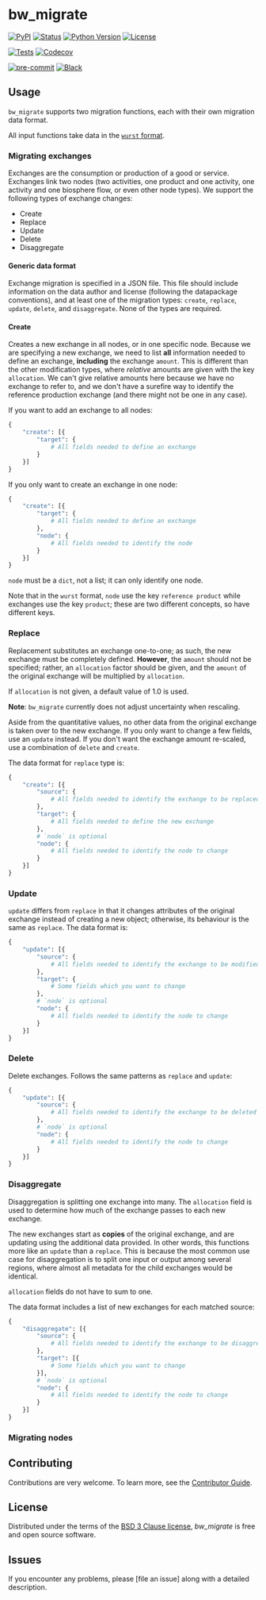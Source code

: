 # bw_migrate

[![PyPI](https://img.shields.io/pypi/v/bw_migrate.svg)][pypi status]
[![Status](https://img.shields.io/pypi/status/bw_migrate.svg)][pypi status]
[![Python Version](https://img.shields.io/pypi/pyversions/bw_migrate)][pypi status]
[![License](https://img.shields.io/pypi/l/bw_migrate)][license]

[![Tests](https://github.com/brightway-lca/bw_migrate/workflows/Tests/badge.svg)][tests]
[![Codecov](https://codecov.io/gh/brightway-lca/bw_migrate/branch/main/graph/badge.svg)][codecov]

[![pre-commit](https://img.shields.io/badge/pre--commit-enabled-brightgreen?logo=pre-commit&logoColor=white)][pre-commit]
[![Black](https://img.shields.io/badge/code%20style-black-000000.svg)][black]

[pypi status]: https://pypi.org/project/bw_migrate/
[tests]: https://github.com/brightway-lca/bw_migrate/actions?workflow=Tests
[codecov]: https://app.codecov.io/gh/brightway-lca/bw_migrate
[pre-commit]: https://github.com/pre-commit/pre-commit
[black]: https://github.com/psf/black

## Usage

`bw_migrate` supports two migration functions, each with their own migration data format.

All input functions take data in the [`wurst` format](https://wurst.readthedocs.io/#internal-data-format).

### Migrating exchanges

Exchanges are the consumption or production of a good or service. Exchanges link two nodes (two activities, one product and one activity, one activity and one biosphere flow, or even other node types). We support the following types of exchange changes:

* Create
* Replace
* Update
* Delete
* Disaggregate

#### Generic data format

Exchange migration is specified in a JSON file. This file should include information on the data author and license (following the datapackage conventions), and at least one of the migration types: `create`, `replace`, `update`, `delete`, and `disaggregate`. None of the types are required.

#### Create

Creates a new exchange in all nodes, or in one specific node. Because we are specifying a new exchange, we need to list **all** information needed to define an exchange, **including** the exchange `amount`. This is different than the other modification types, where *relative* amounts are given with the key `allocation`. We can't give relative amounts here because we have no exchange to refer to, and we don't have a surefire way to identify the reference production exchange (and there might not be one in any case).

If you want to add an exchange to all nodes:

```python
{
    "create": [{
        "target": {
            # All fields needed to define an exchange
        }
    }]
}
```

If you only want to create an exchange in one node:

```python
{
    "create": [{
        "target": {
            # All fields needed to define an exchange
        },
        "node": {
            # All fields needed to identify the node
        }
    }]
}
```

`node` must be a `dict`, not a list; it can only identify one node.

Note that in the `wurst` format, `node` use the key `reference product` while exchanges use the key `product`; these are two different concepts, so have different keys.

### Replace

Replacement substitutes an exchange one-to-one; as such, the new exchange must be completely defined. **However**, the `amount` should not be specified; rather, an `allocation` factor should be given, and the `amount` of the original exchange will be multiplied by `allocation`.

If `allocation` is not given, a default value of 1.0 is used.

**Note**: `bw_migrate` currently does not adjust uncertainty when rescaling.

Aside from the quantitative values, no other data from the original exchange is taken over to the new exchange. If you only want to change a few fields, use an `update` instead. If you don't want the exchange amount re-scaled, use a combination of `delete` and `create`.

The data format for `replace` type is:

```python
{
    "create": [{
        "source": {
            # All fields needed to identify the exchange to be replaced
        },
        "target": {
            # All fields needed to define the new exchange
        },
        # `node` is optional
        "node": {
            # All fields needed to identify the node to change
        }
    }]
}
```

### Update

`update` differs from `replace` in that it changes attributes of the original exchange instead of creating a new object; otherwise, its behaviour is the same as `replace`. The data format is:

```python
{
    "update": [{
        "source": {
            # All fields needed to identify the exchange to be modified
        },
        "target": {
            # Some fields which you want to change
        },
        # `node` is optional
        "node": {
            # All fields needed to identify the node to change
        }
    }]
}
```

### Delete

Delete exchanges. Follows the same patterns as `replace` and `update`:

```python
{
    "update": [{
        "source": {
            # All fields needed to identify the exchange to be deleted
        },
        # `node` is optional
        "node": {
            # All fields needed to identify the node to change
        }
    }]
}
```

### Disaggregate

Disaggregation is splitting one exchange into many. The `allocation` field is used to determine how much of the exchange passes to each new exchange.

The new exchanges start as **copies** of the original exchange, and are updating using the additional data provided. In other words, this functions more like an `update` than a `replace`. This is because the most common use case for disaggregation is to split one input or output among several regions, where almost all metadata for the child exchanges would be identical.

`allocation` fields do not have to sum to one.

The data format includes a list of new exchanges for each matched source:

```python
{
    "disaggregate": [{
        "source": {
            # All fields needed to identify the exchange to be disaggregated
        },
        "target": [{
            # Some fields which you want to change
        }],
        # `node` is optional
        "node": {
            # All fields needed to identify the node to change
        }
    }]
}
```

### Migrating nodes

## Contributing

Contributions are very welcome.
To learn more, see the [Contributor Guide].

## License

Distributed under the terms of the [BSD 3 Clause license][license],
_bw_migrate_ is free and open source software.

## Issues

If you encounter any problems,
please [file an issue] along with a detailed description.


<!-- github-only -->

[command-line reference]: https://bw_migrate.readthedocs.io/en/latest/usage.html
[license]: https://github.com/brightway-lca/bw_migrate/blob/main/LICENSE
[contributor guide]: https://github.com/brightway-lca/bw_migrate/blob/main/CONTRIBUTING.md
